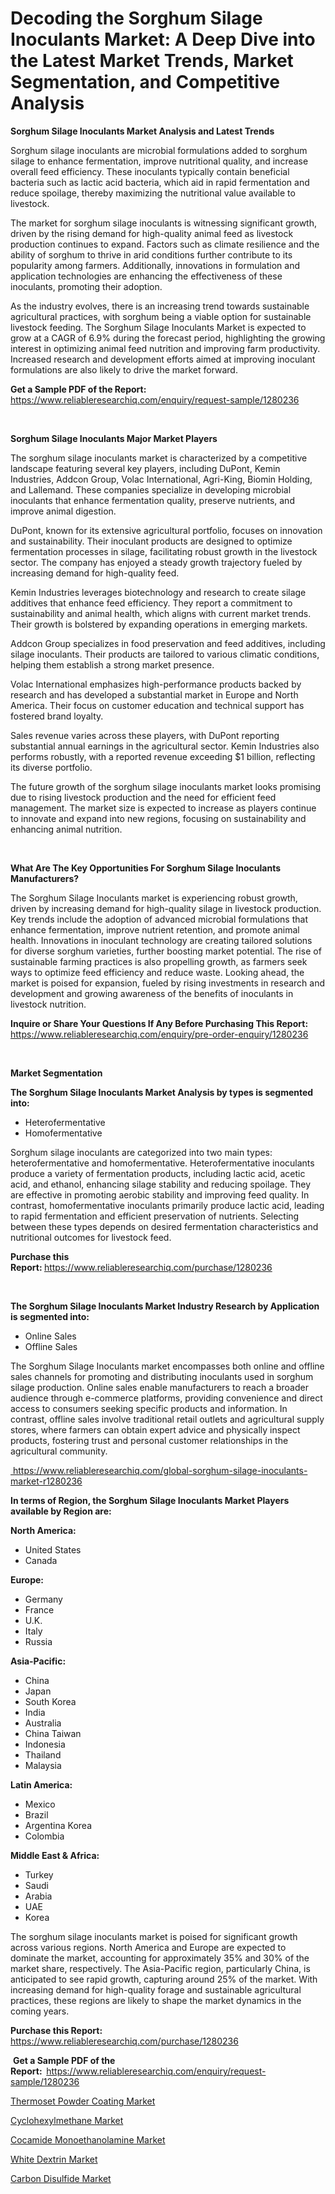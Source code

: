 <p><h1>Decoding the Sorghum Silage Inoculants Market: A Deep Dive into the Latest Market Trends, Market Segmentation, and Competitive Analysis</h1></p><p><strong>Sorghum Silage Inoculants Market Analysis and Latest Trends</strong></p>
<p><p>Sorghum silage inoculants are microbial formulations added to sorghum silage to enhance fermentation, improve nutritional quality, and increase overall feed efficiency. These inoculants typically contain beneficial bacteria such as lactic acid bacteria, which aid in rapid fermentation and reduce spoilage, thereby maximizing the nutritional value available to livestock.</p><p>The market for sorghum silage inoculants is witnessing significant growth, driven by the rising demand for high-quality animal feed as livestock production continues to expand. Factors such as climate resilience and the ability of sorghum to thrive in arid conditions further contribute to its popularity among farmers. Additionally, innovations in formulation and application technologies are enhancing the effectiveness of these inoculants, promoting their adoption.</p><p>As the industry evolves, there is an increasing trend towards sustainable agricultural practices, with sorghum being a viable option for sustainable livestock feeding. The Sorghum Silage Inoculants Market is expected to grow at a CAGR of 6.9% during the forecast period, highlighting the growing interest in optimizing animal feed nutrition and improving farm productivity. Increased research and development efforts aimed at improving inoculant formulations are also likely to drive the market forward.</p></p>
<p><strong>Get a Sample PDF of the Report:&nbsp;</strong> <a href="https://www.reliableresearchiq.com/enquiry/request-sample/1280236?utm_campaign=904&utm_medium=2&utm_source=Github&utm_content=ia&utm_term=10122024&utm_id=sorghum-silage-inoculants">https://www.reliableresearchiq.com/enquiry/request-sample/1280236</a></p>
<p>&nbsp;</p>
<p><strong>Sorghum Silage Inoculants Major Market Players</strong></p>
<p><p>The sorghum silage inoculants market is characterized by a competitive landscape featuring several key players, including DuPont, Kemin Industries, Addcon Group, Volac International, Agri-King, Biomin Holding, and Lallemand. These companies specialize in developing microbial inoculants that enhance fermentation quality, preserve nutrients, and improve animal digestion.</p><p>DuPont, known for its extensive agricultural portfolio, focuses on innovation and sustainability. Their inoculant products are designed to optimize fermentation processes in silage, facilitating robust growth in the livestock sector. The company has enjoyed a steady growth trajectory fueled by increasing demand for high-quality feed.</p><p>Kemin Industries leverages biotechnology and research to create silage additives that enhance feed efficiency. They report a commitment to sustainability and animal health, which aligns with current market trends. Their growth is bolstered by expanding operations in emerging markets.</p><p>Addcon Group specializes in food preservation and feed additives, including silage inoculants. Their products are tailored to various climatic conditions, helping them establish a strong market presence. </p><p>Volac International emphasizes high-performance products backed by research and has developed a substantial market in Europe and North America. Their focus on customer education and technical support has fostered brand loyalty.</p><p>Sales revenue varies across these players, with DuPont reporting substantial annual earnings in the agricultural sector. Kemin Industries also performs robustly, with a reported revenue exceeding $1 billion, reflecting its diverse portfolio.</p><p>The future growth of the sorghum silage inoculants market looks promising due to rising livestock production and the need for efficient feed management. The market size is expected to increase as players continue to innovate and expand into new regions, focusing on sustainability and enhancing animal nutrition.</p></p>
<p>&nbsp;</p>
<p><strong>What Are The Key Opportunities For Sorghum Silage Inoculants Manufacturers?</strong></p>
<p><p>The Sorghum Silage Inoculants market is experiencing robust growth, driven by increasing demand for high-quality silage in livestock production. Key trends include the adoption of advanced microbial formulations that enhance fermentation, improve nutrient retention, and promote animal health. Innovations in inoculant technology are creating tailored solutions for diverse sorghum varieties, further boosting market potential. The rise of sustainable farming practices is also propelling growth, as farmers seek ways to optimize feed efficiency and reduce waste. Looking ahead, the market is poised for expansion, fueled by rising investments in research and development and growing awareness of the benefits of inoculants in livestock nutrition.</p></p>
<p><strong>Inquire or Share Your Questions If Any Before Purchasing This Report:</strong> <a href="https://www.reliableresearchiq.com/enquiry/pre-order-enquiry/1280236?utm_campaign=904&utm_medium=2&utm_source=Github&utm_content=ia&utm_term=10122024&utm_id=sorghum-silage-inoculants">https://www.reliableresearchiq.com/enquiry/pre-order-enquiry/1280236</a></p>
<p>&nbsp;</p>
<p><strong>Market Segmentation</strong></p>
<p><strong>The Sorghum Silage Inoculants Market Analysis by types is segmented into:</strong></p>
<p><ul><li>Heterofermentative</li><li>Homofermentative</li></ul></p>
<p><p>Sorghum silage inoculants are categorized into two main types: heterofermentative and homofermentative. Heterofermentative inoculants produce a variety of fermentation products, including lactic acid, acetic acid, and ethanol, enhancing silage stability and reducing spoilage. They are effective in promoting aerobic stability and improving feed quality. In contrast, homofermentative inoculants primarily produce lactic acid, leading to rapid fermentation and efficient preservation of nutrients. Selecting between these types depends on desired fermentation characteristics and nutritional outcomes for livestock feed.</p></p>
<p><strong>Purchase this Report:&nbsp;</strong><a href="https://www.reliableresearchiq.com/purchase/1280236?utm_campaign=904&utm_medium=2&utm_source=Github&utm_content=ia&utm_term=10122024&utm_id=sorghum-silage-inoculants">https://www.reliableresearchiq.com/purchase/1280236</a></p>
<p>&nbsp;</p>
<p><strong>The Sorghum Silage Inoculants Market Industry Research by Application is segmented into:</strong></p>
<p><ul><li>Online Sales</li><li>Offline Sales</li></ul></p>
<p><p>The Sorghum Silage Inoculants market encompasses both online and offline sales channels for promoting and distributing inoculants used in sorghum silage production. Online sales enable manufacturers to reach a broader audience through e-commerce platforms, providing convenience and direct access to consumers seeking specific products and information. In contrast, offline sales involve traditional retail outlets and agricultural supply stores, where farmers can obtain expert advice and physically inspect products, fostering trust and personal customer relationships in the agricultural community.</p></p>
<p><a href="https://www.reliableresearchiq.com/global-sorghum-silage-inoculants-market-r1280236?utm_campaign=904&utm_medium=2&utm_source=Github&utm_content=ia&utm_term=10122024&utm_id=sorghum-silage-inoculants">&nbsp;https://www.reliableresearchiq.com/global-sorghum-silage-inoculants-market-r1280236</a></p>
<p><strong>In terms of Region, the Sorghum Silage Inoculants Market Players available by Region are:</strong></p>
<p>
    <p> <strong> North America: </strong>
        <ul>
            <li>United States</li>
            <li>Canada</li>
        </ul>
        </p> 
    <p> <strong> Europe: </strong>
        <ul>
            <li>Germany</li>
            <li>France</li>
            <li>U.K.</li>
            <li>Italy</li>
            <li>Russia</li>
        </ul>
        </p> 
    <p> <strong> Asia-Pacific: </strong>
        <ul>
            <li>China</li>
            <li>Japan</li>
            <li>South Korea</li>
            <li>India</li>
            <li>Australia</li>
            <li>China Taiwan</li>
            <li>Indonesia</li>
            <li>Thailand</li>
            <li>Malaysia</li>
        </ul>
        </p> 
    <p> <strong> Latin America: </strong>
        <ul>
            <li>Mexico</li>
            <li>Brazil</li>
            <li>Argentina Korea</li>
            <li>Colombia</li>
        </ul>
        </p> 
    <p> <strong> Middle East & Africa: </strong>
        <ul>
            <li>Turkey</li>
            <li>Saudi</li>
            <li>Arabia</li>
            <li>UAE</li>
            <li>Korea</li>
        </ul>
    </p>
    </p>
<p><p>The sorghum silage inoculants market is poised for significant growth across various regions. North America and Europe are expected to dominate the market, accounting for approximately 35% and 30% of the market share, respectively. The Asia-Pacific region, particularly China, is anticipated to see rapid growth, capturing around 25% of the market. With increasing demand for high-quality forage and sustainable agricultural practices, these regions are likely to shape the market dynamics in the coming years.</p></p>
<p><strong>Purchase this Report: </strong><a href="https://www.reliableresearchiq.com/purchase/1280236?utm_campaign=904&utm_medium=2&utm_source=Github&utm_content=ia&utm_term=10122024&utm_id=sorghum-silage-inoculants">https://www.reliableresearchiq.com/purchase/1280236</a></p>
<p>&nbsp;<strong>Get a Sample PDF of the Report:&nbsp;&nbsp;</strong><a href="https://www.reliableresearchiq.com/enquiry/request-sample/1280236?utm_campaign=904&utm_medium=2&utm_source=Github&utm_content=ia&utm_term=10122024&utm_id=sorghum-silage-inoculants">https://www.reliableresearchiq.com/enquiry/request-sample/1280236</a></p>
<p><strong></strong></p>
<p><p><a href="https://www.linkedin.com/pulse/in-depth-analysis-thermoset-powder-coating-market-projected-spozf?utm_campaign=904&utm_medium=2&utm_source=Github&utm_content=ia&utm_term=10122024&utm_id=sorghum-silage-inoculants">Thermoset Powder Coating Market</a></p><p><a href="https://www.linkedin.com/pulse/c-hannibex-sqmmf?utm_campaign=904&utm_medium=2&utm_source=Github&utm_content=ia&utm_term=10122024&utm_id=sorghum-silage-inoculants">Cyclohexylmethane Market</a></p><p><a href="https://www.linkedin.com/pulse/c-hannibex-sqmmf?utm_campaign=904&utm_medium=2&utm_source=Github&utm_content=ia&utm_term=10122024&utm_id=sorghum-silage-inoculants">Cocamide Monoethanolamine Market</a></p><p><a href="https://www.linkedin.com/pulse/latest-trends-applications-growth-forecast-global-white-82xnf?utm_campaign=904&utm_medium=2&utm_source=Github&utm_content=ia&utm_term=10122024&utm_id=sorghum-silage-inoculants">White Dextrin Market</a></p><p><a href="https://www.linkedin.com/pulse/c-hannibex-sqmmf?utm_campaign=904&utm_medium=2&utm_source=Github&utm_content=ia&utm_term=10122024&utm_id=sorghum-silage-inoculants">Carbon Disulfide Market</a></p></p>
